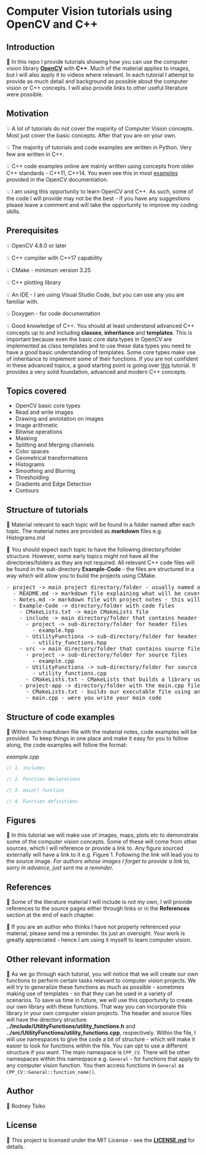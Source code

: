 # Computer Vision tutorials using OpenCV and C++

## Introduction

:memo: In this repo I provide tutorials showing how you can use the computer vision library <a href = "https://docs.opencv.org/4.8.0/index.html">**OpenCV**</a> with **C++**. Much of the material applies to images, but I will also apply it to videos where relevant. In each tutorial I attempt to provide as much detail and background as possible about the computer vision or C++ concepts. I will also provide links to other useful literature were possible.


## Motivation

:bulb: A lot of tutorials do not cover the majority of Computer Vision concepts. Most just cover the basic concepts. After that you are on your own.

:bulb: The majority of tutorials and code examples are written in Python. Very few are written in C++.

:bulb: C++ code examples online are mainly written using concepts from older C++ standards - C++11, C++14. You even see this in most <a href = "https://docs.opencv.org/4.8.0/d9/df8/tutorial_root.html">examples</a> provided in the OpenCV documentation.

:bulb: I am using this opportunity to learn OpenCV and C++. As such, some of the code I will provide may not be the best - if you have any suggestions please leave a comment and will take the opportunity to improve my coding skills.

## Prerequisites

:bulb: OpenCV 4.8.0 or later

:bulb: C++ compiler with C++17 capability

:bulb: CMake - minimum version 3.25

:bulb: C++ plotting library

:bulb: An IDE - I am using Visual Studio Code, but you can use any you are familiar with.

:bulb: Doxygen - for code documentation

:bulb: Good knowledge of C++. You should at least understand advanced C++ concepts up to and including **classes**, **inheritance** and **templates**. This is important because even the basic core data types in OpenCV are implemented as class templates and to use these data types you need to have a good basic understanding of templates. Some core types make use of inheritance to implement some of their functions. If you are not confident in these advanced topics, a good starting point is going over <a href = "https://www.learncpp.com/">this</a> tutorial. It provides a very solid foundation, advanced and modern C++ concepts.

## Topics covered

* OpenCV basic core types
* Read and write images
* Drawing and annotation on images
* Image arithmetic
* Bitwise operations
* Masking
* Splitting and Merging channels
* Color spaces
* Geometrical transformations
* Histograms
* Smoothing and Blurring
* Thresholding
* Gradients and Edge Detection
* Contours

## Structure of tutorials

:memo: Material relevant to each topic will be found in a folder named after each topic. The material notes are provided as **markdown** files e.g. Histograms.md

:memo: You should expect each topic to have the following directory/folder structure. However, some early topics might not have all the directories/folders as they are not required. All relevant C++ code files will be found in the sub-directory **Example-Code** - the files are structured in a way which will allow you to build the projects using CMake.

<div class="highlight-default notranslate"><div class="highlight"><pre><span></span><span class="o">-</span> <span class="n">project -> main project directory/folder - usually named after topic under discussion</span>
  <span class="o">-</span> <span class="n">README</span><span class="o">.</span><span class="n">md -> markdown file explaining what will be covered in that topic/project</span>
  <span class="o">-</span> <span class="n">Notes</span><span class="o">.</span><span class="n">md -> markdown file with project notes - this will be sub-divided into smaller sub-sections - you may have more than 1 file for notes</span>
  <span class="o">-</span> <span class="n">Example-Code -> directory/folder with code files</span>
    <span class="o">-</span> <span class="n">CMakeLists</span><span class="o">.</span><span class="n">txt -> main CMakeLists file</span>  
    <span class="o">-</span> <span class="n">include -> main directory/folder that contains header files</span>
      <span class="o">-</span> <span class="n">project -> sub-directory/folder for header files </span>
        <span class="o">-</span> <span class="n">example</span><span class="o">.</span><span class="n">hpp</span>
      <span class="o">-</span> <span class="n">UtilityFunctions -> sub-directory/folder for header files only relevant to our library we want to build </span>
        <span class="o">-</span> <span class="n">utility_functions</span><span class="o">.</span><span class="n">hpp</span>
    <span class="o">-</span> <span class="n">src -> main directory/folder that contains source files</span>
      <span class="o">-</span> <span class="n">project -> sub-directory/folder for source files</span>
        <span class="o">-</span> <span class="n">example</span><span class="o">.</span><span class="n">cpp</span>
      <span class="o">-</span> <span class="n">UtilityFunctions -> sub-directory/folder for source files only relevant to our library we want to build </span>
        <span class="o">-</span> <span class="n">utility_functions</span><span class="o">.</span><span class="n">cpp</span>
      <span class="o">-</span> <span class="n">CMakeLists</span><span class="o">.</span><span class="n">txt - CMakeLists that builds a library using the include/UtilityFunctions and src/UtilityFunctions files </span>    
    <span class="o">-</span> <span class="n">project-app -> directory/folder with the main.cpp file</span>
      <span class="o">-</span> <span class="n">CMakeLists</span><span class="o">.</span><span class="n">txt - builds our executable file using any external libraries e.g OpenCV and our own library</span>
      <span class="o">-</span> <span class="n">main</span><span class="o">.</span><span class="n">cpp - were you write your main code </span>
</pre></div>
</div>



## Structure of code examples

:memo: Within each markdown file with the material notes, code examples will be provided. To keep things in one place and make it easy for you to follow along, the code examples will follow the format:

*example.cpp*
```c++
// 1. includes

// 2. Function declarations

// 3. main() function

// 4. Function definitions
```

## Figures

:memo: In this tutorial we will make use of images, maps, plots etc to demonstrate some of the computer vision concepts. Some of these will come from other sources, which I will reference or provide a link to. Any figure sourced externally will have a link to it e.g. <a>Figure 1</a>. Following the link will lead you to the source image. *For authors whose images I forget to provide a link to, sorry in advance, just sent me a reminder.*

## References

:memo: Some of the literature material I will include is not my own, I will provide references to the source pages either through <a>links</a> or in the **References** section at the end of each chapter.

:memo: If you are an author who thinks I have not properly referenced your material, please send me a reminder. Its just an oversight. Your work is greatly appreciated - hence I am using it myself to learn computer vision.

## Other relevant information

:memo: As we go through each tutorial, you will notice that we will create our own functions to perform certain tasks relevant to computer vision projects. We will try to generalize these functions as much as possible - sometimes making use of templates - so that they can be used in a variety of scenarios. To save us time in future, we will use this opportunity to create our own library with these functions. That way you can incorporate this library in your own computer vision projects. The header and source files will have the directory structure **../include/UtilityFunctions/utility_functions.h** and **../src/UtilityFunctions/utility_functions.cpp**, respectively. Within the file, I will use namespaces to give the code a bit of structure - which will make it easier to look for functions within the file. You can opt to use a different structure if you want. The main namespace is `CPP_CV`. There will be other namespaces within this namespace e.g. `General` - for functions that apply to any computer vision function. You then access functions in `General` as `CPP_CV::General::function_name()`.

## Author

:memo: Rodney Tsiko

## License

:memo: This project is licensed under the MIT License - see the <a href = "https://github.com/cv21rgt/OpenCV-CPP-Tutorial/blob/main/LICENSE">**LICENSE.md**</a> for details.
